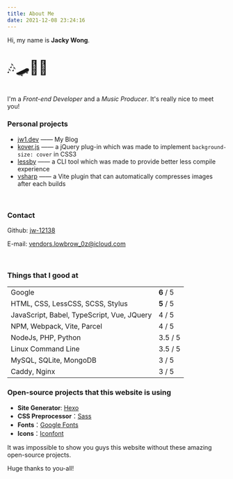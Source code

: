 ```yaml
---
title: About Me
date: 2021-12-08 23:24:16
---
```


Hi, my name is **Jacky Wong**.  

<p style="font-size: 2rem">🎶🛹👨‍💻</p>

I'm a _Front-end Developer_ and a _Music Producer_. It's really nice to meet you!

### Personal projects

- [jw1.dev](https://jw1.dev) —— My Blog
- [kover.js](https://jw1.dev/kover.js/index.html) —— a jQuery plug-in which was made to implement `background-size: cover` in CSS3
- [lessby](https://jw1.dev/lessby/)  —— a CLI tool which was made to provide better less compile experience
- [vsharp](https://jw1.dev/vite-plugin-vsharp/) —— a Vite plugin that can automatically compresses images after each builds

<br>

### Contact

Github: [jw-12138](https://github.com/jw-12138)

E-mail: [vendors.lowbrow_0z@icloud.com](mailto:vendors.lowbrow_0z@icloud.com)

<br>

### Things that I good at

<table class="about_table">
  <tr>
    <td>Google</td>
    <td><strong>6</strong> / 5</td>
  </tr>
  <tr>
    <td>HTML, CSS, LessCSS, SCSS, Stylus</td>
    <td><strong>5</strong> / 5</td>
  </tr>
  <tr>
    <td>JavaScript, Babel, TypeScript, Vue, JQuery</td>
    <td>4 / 5</td>
  </tr>
  <tr>
    <td>NPM, Webpack, Vite, Parcel</td>
    <td>4 / 5</td>
  </tr>
  <tr>
    <td>NodeJs, PHP, Python</td>
    <td>3.5 / 5</td>
  </tr>
  <tr>
    <td>Linux Command Line</td>
    <td>3.5 / 5</td>
  </tr>
  <tr>
    <td>MySQL, SQLite, MongoDB</td>
    <td>3 / 5</td>
  </tr>
  <tr>
    <td>Caddy, Nginx</td>
    <td>3 / 5</td>
  </tr>
</table>

### Open-source projects that this website is using

- **Site Generator**: [Hexo](https://hexo.io/)
- **CSS Preprocessor**：[Sass](https://sass-lang.com/)
- **Fonts**：[Google Fonts](https://fonts.google.com/)
- **Icons**：[Iconfont](https://iconfont.cn)

It was impossible to show you guys this website without these amazing open-source projects.

Huge thanks to you-all!

